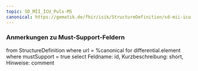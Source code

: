 ```yaml
---
topic: SD_MII_ICU_Puls-MS
canonical: https://gematik.de/fhir/isik/StructureDefinition/sd-mii-icu-puls
---
```


### Anmerkungen zu Must-Support-Feldern

<fql>
from
	StructureDefinition
where 
    url = %canonical
for differential.element
where mustSupport = true
select
	Feldname: id, Kurzbeschreibung: short, Hinweise: comment
</fql>

